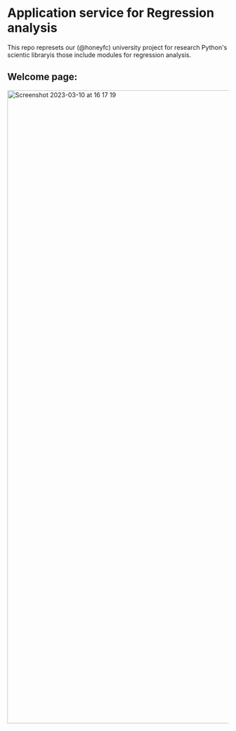 # Application service for Regression analysis

This repo represets our (@honeyfc) university project for research Python's scientic libraryis those include modules for regression analysis.

## Welcome page:
<img width="1440" alt="Screenshot 2023-03-10 at 16 17 19" src="https://user-images.githubusercontent.com/79803012/224325840-39377a14-3b3b-4851-9cfa-a3ec568fa90b.png">
